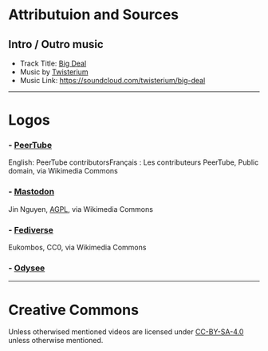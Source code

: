 # Attributuion and Sources
## Intro / Outro music
- Track Title: [Big Deal](https://soundcloud.com/twisterium/big-deal)
- Music by [Twisterium](https://soundcloud.com/twisterium)
- Music Link: https://soundcloud.com/twisterium/big-deal

---
# Logos
### - [PeerTube](https://commons.wikimedia.org/wiki/File:Logo_de_PeerTube.svg)
English: PeerTube contributorsFrançais : Les contributeurs PeerTube, Public domain, via Wikimedia Commons

### - [Mastodon](https://commons.wikimedia.org/wiki/File:Mastodon_Logotype_(Simple).svg)
Jin Nguyen, [AGPL](http://www.gnu.org/licenses/agpl.html), via Wikimedia Commons

### - [Fediverse](https://commons.wikimedia.org/wiki/File:Fediverse_logo_proposal.svg)
Eukombos, CC0, via Wikimedia Commons

### - [Odysee](https://odysee.com/@OdyseeHelp:b/odyseepresskit:b)

---
# Creative Commons
Unless otherwised mentioned videos are licensed under [CC-BY-SA-4.0](https://creativecommons.org/licenses/by-sa/4.0/) unless otherwise mentioned.